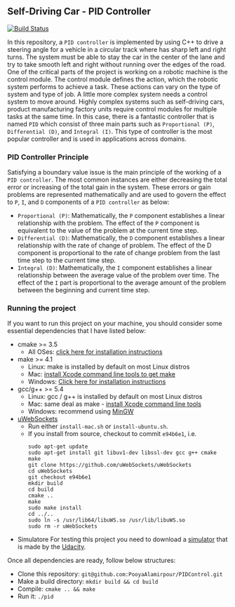 ## Self-Driving Car - PID Controller

[![Build Status](https://travis-ci.org/joemccann/dillinger.svg?branch=master)](https://travis-ci.org/joemccann/dillinger)

In this repository, a `PID controller` is implemented by using C++ to drive a steering angle for a vehicle in a circular track where has sharp left and right turns. The system must be able to stay the car in the center of the lane and try to take smooth left and right without running over the edges of the road. 
One of the critical parts of the project is working on a robotic machine is the control module. The control module defines the action, which the robotic system performs to achieve a task. These actions can vary on the type of system and type of job. A little more complex system needs a control system to move around. Highly complex systems such as self-driving cars, product manufacturing factory units require control modules for multiple tasks at the same time. 
In this case, there is a fantastic controller that is named `PID` which consist of three main parts such as
`Proportional (P)`, `Differential (D)`, and `Integral (I)`. This type of controller is the most popular controller and is used in applications across domains.

### PID Controller Principle
Satisfying a boundary value issue is the main principle of the working of a `PID controller`. The most common instances are either decreasing the total error or increasing of the total gain in the system. These errors or gain problems are represented mathematically and are used to govern the effect to `P`, `I`, and `D` components of a `PID controller` as below:
* `Proportional (P)`: Mathematically, the `P` component establishes a linear relationship with the problem. The effect of the `P` component is equivalent to the value of the problem at the current time step.
* `Differential (D)`: Mathematically, the `D` component establishes a linear relationship with the rate of change of problem. The effect of the D component is proportional to the rate of change problem from the last time step to the current time step.
* `Integral (D)`: Mathematically, the `I` component establishes a linear relationship between the average value of the problem over time. The effect of the `I` part is proportional to the average amount of the problem between the beginning and current time step.

### Running the project
If you want to run this project on your machine, you should consider some essential dependencies that I have listed below:
* cmake >= 3.5
  * All OSes: [click here for installation instructions](https://cmake.org/install/)
* make >= 4.1
  * Linux: make is installed by default on most Linux distros
  * Mac: [install Xcode command line tools to get make](https://developer.apple.com/xcode/features/)
  * Windows: [Click here for installation instructions](http://gnuwin32.sourceforge.net/packages/make.htm)
* gcc/g++ >= 5.4
  * Linux: gcc / g++ is installed by default on most Linux distros
  * Mac: same deal as make - [install Xcode command line tools](https://developer.apple.com/xcode/features/)
  * Windows: recommend using [MinGW](http://www.mingw.org/)
* [uWebSockets](https://github.com/uWebSockets/uWebSockets)
  * Run either `install-mac.sh` or `install-ubuntu.sh`.
  * If you install from source, checkout to commit `e94b6e1`, i.e.
    ```
    sudo apt-get update
    sudo apt-get install git libuv1-dev libssl-dev gcc g++ cmake make
    git clone https://github.com/uWebSockets/uWebSockets 
    cd uWebSockets
    git checkout e94b6e1
    mkdir build
    cd build
    cmake ..
    make 
    sudo make install
    cd ../..
    sudo ln -s /usr/lib64/libuWS.so /usr/lib/libuWS.so
    sudo rm -r uWebSockets
    ```
* Simulatore
    For testing this project you need to download a [simulator](https://github.com/udacity/self-driving-car-sim/releases) that is made by the [Udacity](https://www.udacity.com/).

Once all dependencies are ready, follow below structures:
* Clone this repository: `git@github.com:PooyaAlamirpour/PIDControl.git`
* Make a build directory: `mkdir build && cd build`
* Compile: `cmake .. && make`
* Run it: `./pid`